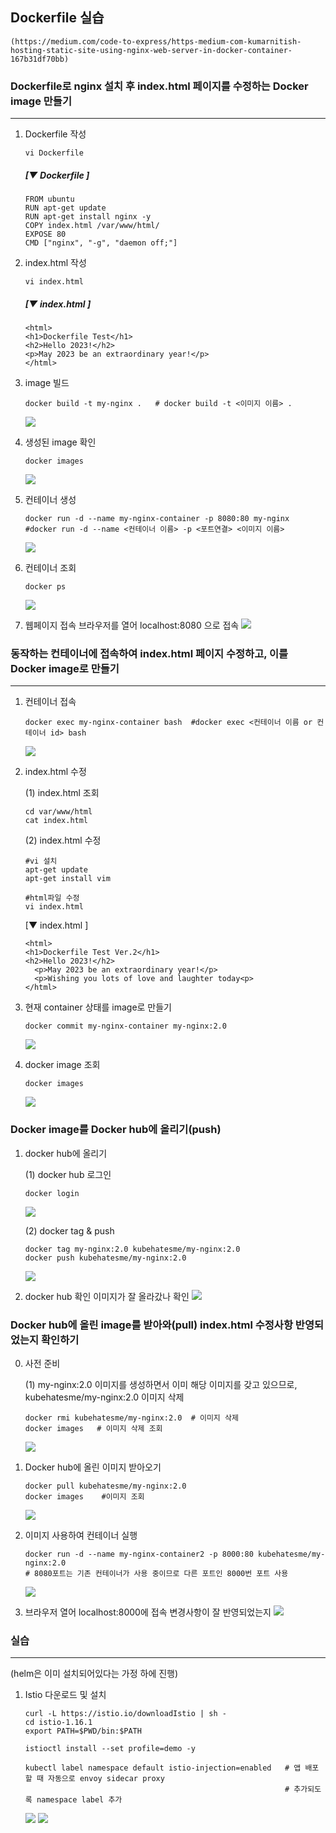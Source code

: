 ## Dockerfile 실습 
    (https://medium.com/code-to-express/https-medium-com-kumarnitish-hosting-static-site-using-nginx-web-server-in-docker-container-167b31df70bb)

    
### Dockerfile로 nginx 설치 후 index.html 페이지를 수정하는 Docker image 만들기
---
1. Dockerfile 작성
    ```
    vi Dockerfile
    ```
    
    ##### [▼ Dockerfile ]
      ```
      FROM ubuntu
      RUN apt-get update
      RUN apt-get install nginx -y
      COPY index.html /var/www/html/
      EXPOSE 80
      CMD ["nginx", "-g", "daemon off;"]
      ```

2. index.html 작성
    ```
    vi index.html
    ```
    
    ##### [▼ index.html ]
      ```
      <html>
      <h1>Dockerfile Test</h1>
      <h2>Hello 2023!</h2>
      <p>May 2023 be an extraordinary year!</p>
      </html>
      ```
      
3. image 빌드
    ```
    docker build -t my-nginx .   # docker build -t <이미지 이름> .
    ```
    ![](https://github.com/KubeHatesMe/datacon-k8s/blob/master/image/build-image.png?raw=true)
    
    
4. 생성된 image 확인
    ```
    docker images
    ```
    ![](https://github.com/KubeHatesMe/datacon-k8s/blob/master/image/docker-images.png?raw=true)
    

5. 컨테이너 생성 
    ```
    docker run -d --name my-nginx-container -p 8080:80 my-nginx   #docker run -d --name <컨테이너 이름> -p <포트연결> <이미지 이름>
    ```
    ![](https://github.com/KubeHatesMe/datacon-k8s/blob/master/image/docker-run.png?raw=true)

    
6. 컨테이너 조회
    ```
    docker ps
    ```
    ![](https://github.com/KubeHatesMe/datacon-k8s/blob/master/image/docker-ps.png?raw=true)
    
7. 웹페이지 접속
    브라우저를 열어 localhost:8080 으로 접속
    ![](https://github.com/KubeHatesMe/datacon-k8s/blob/master/image/dockerfile-nginx-web.png?raw=true)
    


### 동작하는 컨테이너에 접속하여 index.html 페이지 수정하고, 이를 Docker image로 만들기
---
1. 컨테이너 접속
    ```
    docker exec my-nginx-container bash  #docker exec <컨테이너 이름 or 컨테이너 id> bash
    ```
    ![](https://github.com/KubeHatesMe/datacon-k8s/blob/master/image/docker-exec.png?raw=true)
    
2. index.html 수정

    (1) index.html 조회
    ```
    cd var/www/html
    cat index.html
    ```
        
        
    (2) index.html 수정  
    ```
    #vi 설치
    apt-get update
    apt-get install vim

    #html파일 수정
    vi index.html
    ```
        
    [▼ index.html ]
    ```
    <html>
    <h1>Dockerfile Test Ver.2</h1>
    <h2>Hello 2023!</h2>
      <p>May 2023 be an extraordinary year!</p>
      <p>Wishing you lots of love and laughter today<p>
    </html>
    ```

3. 현재 container 상태를 image로 만들기
    ```
    docker commit my-nginx-container my-nginx:2.0
    ```
    ![](https://github.com/KubeHatesMe/datacon-k8s/blob/master/image/docker-commit.png?raw=true)


4. docker image 조회
    ```
    docker images
    ```
    ![](https://github.com/KubeHatesMe/datacon-k8s/blob/master/image/docker-images-ver2.png?raw=true)
   

### Docker image를 Docker hub에 올리기(push)
1. docker hub에 올리기  


    (1) docker hub 로그인
    ```
    docker login
    ```
    ![](https://github.com/KubeHatesMe/datacon-k8s/blob/master/image/docker-login.png?raw=true)


    (2) docker tag & push
    ```
    docker tag my-nginx:2.0 kubehatesme/my-nginx:2.0
    docker push kubehatesme/my-nginx:2.0
    ```
    ![](https://github.com/KubeHatesMe/datacon-k8s/blob/master/image/docker-tag-push.png?raw=true)
        

2. docker hub 확인
    이미지가 잘 올라갔나 확인
    ![](https://github.com/KubeHatesMe/datacon-k8s/blob/master/image/docker-hub-my-nginx-pushed.png?raw=true)
    

### Docker hub에 올린 image를 받아와(pull) index.html 수정사항 반영되었는지 확인하기
0. 사전 준비  

    (1) my-nginx:2.0 이미지를 생성하면서 이미 해당 이미지를 갖고 있으므로, kubehatesme/my-nginx:2.0 이미지 삭제
    ```
    docker rmi kubehatesme/my-nginx:2.0  # 이미지 삭제
    docker images   # 이미지 삭제 조회
    ```
    ![](https://github.com/KubeHatesMe/datacon-k8s/blob/master/image/docker-rmi.png?raw=true)
    
2. Docker hub에 올린 이미지 받아오기
    ```
    docker pull kubehatesme/my-nginx:2.0
    docker images    #이미지 조회
    ```
    ![](https://github.com/KubeHatesMe/datacon-k8s/blob/master/image/docker-pull-images.png?raw=true)
    
3. 이미지 사용하여 컨테이너 실행
    ```
    docker run -d --name my-nginx-container2 -p 8000:80 kubehatesme/my-nginx:2.0
    # 8080포트는 기존 컨테이너가 사용 중이므로 다른 포트인 8000번 포트 사용
    ```
    ![](https://github.com/KubeHatesMe/datacon-k8s/blob/master/image/docker-run-ver2.png?raw=true)
   
    
4. 브라우저 열어 localhost:8000에 접속
    변경사항이 잘 반영되었는지 
    ![](https://github.com/KubeHatesMe/datacon-k8s/blob/master/image/docker-web2.png?raw=true)
    


### 실습
---
(helm은 이미 설치되어있다는 가정 하에 진행)
1. Istio 다운로드 및 설치
    ```
    curl -L https://istio.io/downloadIstio | sh -
    cd istio-1.16.1
    export PATH=$PWD/bin:$PATH
    
    istioctl install --set profile=demo -y
    
    kubectl label namespace default istio-injection=enabled   # 앱 배포할 때 자동으로 envoy sidecar proxy 
                                                              # 추가되도록 namespace label 추가                     
    ```
    ![](https://github.com/KubeHatesMe/datacon-k8s/blob/master/image/istio-install.png?raw=true)
    ![](https://github.com/KubeHatesMe/datacon-k8s/blob/master/image/istio-inject.png?raw=true)
